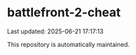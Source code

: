# battlefront-2-cheat

Last updated: 2025-06-21 17:17:13

This repository is automatically maintained.
